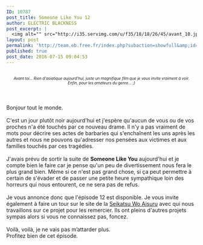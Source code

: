 ```yaml
---
ID: 10787
post_title: Someone Like You 12
author: ELECTRIC BLACKNESS
post_excerpt: |
  <img alt="" src="http://i35.servimg.com/u/f35/18/18/26/45/avant_10.jpg"><div align="center"><i>Avant toi... Rien d'asiatique aujourd'hui, juste un magnifique film que je vous invite vraiment &agrave; voir.<br> Enfin, pour les amateurs du genre... ;) <br></i></div><br><br><br>Bonjour tout le monde.<br><br>C'est un jour plut&ocirc;t noir aujourd'hui et j'esp&egrave;re qu'aucun de vous ou de vos proches n'a &eacute;t&eacute; touch&eacute;s par ce nouveau drame. Il n'y a pas vraiment de mots pour d&eacute;crire ses actes de barbaries qui s'encha&icirc;nent les uns apr&egrave;s les autres et nous ne pouvons qu'adresser nos pens&eacute;es aux victimes et aux familles touch&eacute;s par ces trag&eacute;dies. <br><br>J'avais pr&eacute;vu de sortir la suite de <b>Someone Like You</b> aujourd'hui et je compte bien le faire car je pense qu'un peu de divertissement nous fera le plus grand bien. M&ecirc;me si ce n'est pas grand chose, si &ccedil;a peut permettre &agrave; certain de s'&eacute;vader et de passer une petite heure sympathique loin des horreurs qui nous entourent,&nbsp;ce ne sera pas de refus.<br><br>Je vous annonce donc que l'&eacute;pisode 12&nbsp;est disponible. Je vous invite &eacute;galement &agrave;&nbsp;faire un tour sur le site de la <a href="http://swa.eklablog.fr/" target="_blank">Seikatsu Wo Aisuru</a> avec qui nous travaillons sur ce projet pour les remercier. Ils ont pleins d'autres projets sympas alors si vous n<span></span>e connaissez pas, foncez.<br><br>Voil&agrave;, voil&agrave;, je ne vais pas m&rsquo;attarder plus.<br>Profitez bien de cet &eacute;pisode.<br><br>
layout: post
permalink: 'http://team.eb.free.fr/index.php?subaction=showfull&amp;id=1468566293&amp;archive='
published: true
post_date: 2016-07-15 09:04:53
---
```

<img alt="" src="http://i35.servimg.com/u/f35/18/18/26/45/avant_10.jpg" style="border: none;" /><div align="center"><font size="1"><i>Avant toi... Rien d'asiatique aujourd'hui, juste un magnifique film que je vous invite vraiment &#224; voir.<br /> Enfin, pour les amateurs du genre... ;) <br /></i></font></div><br /><br /><br />Bonjour tout le monde.<br /><br />C'est un jour plut&#244;t noir aujourd'hui et j'esp&#232;re qu'aucun de vous ou de vos proches n'a &#233;t&#233; touch&#233;s par ce nouveau drame. Il n'y a pas vraiment de mots pour d&#233;crire ses actes de barbaries qui s'encha&#238;nent les uns apr&#232;s les autres et nous ne pouvons qu'adresser nos pens&#233;es aux victimes et aux familles touch&#233;s par ces trag&#233;dies. <br /><br />J'avais pr&#233;vu de sortir la suite de <b>Someone Like You</b> aujourd'hui et je compte bien le faire car je pense qu'un peu de divertissement nous fera le plus grand bien. M&#234;me si ce n'est pas grand chose, si &#231;a peut permettre &#224; certain de s'&#233;vader et de passer une petite heure sympathique loin des horreurs qui nous entourent,&nbsp;ce ne sera pas de refus.<br /><br />Je vous annonce donc que l'&#233;pisode 12&nbsp;est disponible. Je vous invite &#233;galement &#224;&nbsp;faire un tour sur le site de la <a href="http://swa.eklablog.fr/" >Seikatsu Wo Aisuru</a> avec qui nous travaillons sur ce projet pour les remercier. Ils ont pleins d'autres projets sympas alors si vous n<span style="display: none; width: 0px; height: 0px;" id="transmark"></span>e connaissez pas, foncez.<br /><br />Voil&#224;, voil&#224;, je ne vais pas m&#8217;attarder plus.<br />Profitez bien de cet &#233;pisode.<br /><br />